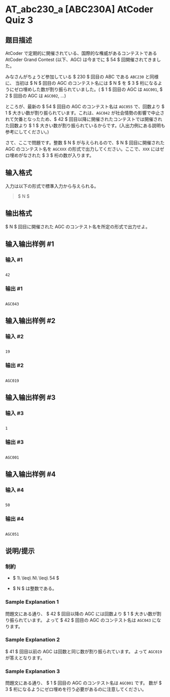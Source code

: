 # AT_abc230_a [ABC230A] AtCoder Quiz 3

## 题目描述

[problemUrl]: https://atcoder.jp/contests/abc230/tasks/abc230_a

AtCoder で定期的に開催されている、国際的な権威があるコンテストである AtCoder Grand Contest (以下、AGC) は今までに $ 54 $ 回開催されてきました。

みなさんがちょうど参加している $ 230 $ 回目の ABC である `ABC230` と同様に、 当初は $ N $ 回目の AGC のコンテスト名には $ N $ を $ 3 $ 桁になるようにゼロ埋めした数が割り振られていました。( $ 1 $ 回目の AGC は `AGC001`, $ 2 $ 回目の AGC は `AGC002`, ...)

ところが、最新の $ 54 $ 回目の AGC のコンテスト名は `AGC055` で、回数より $ 1 $ 大きい数が割り振られています。これは、`AGC042` が社会情勢の影響で中止されて欠番となったため、$ 42 $ 回目以降に開催されたコンテストでは開催された回数より $ 1 $ 大きい数が割り振られているからです。(入出力例にある説明も参考にしてください。)

さて、ここで問題です。整数 $ N $ が与えられるので、$ N $ 回目に開催された AGC のコンテスト名を `AGCXXX` の形式で出力してください。ここで、`XXX` にはゼロ埋めがなされた $ 3 $ 桁の数が入ります。

## 输入格式

入力は以下の形式で標準入力から与えられる。

> $ N $

## 输出格式

$ N $ 回目に開催された AGC のコンテスト名を所定の形式で出力せよ。

## 输入输出样例 #1

### 输入 #1

```
42
```

### 输出 #1

```
AGC043
```

## 输入输出样例 #2

### 输入 #2

```
19
```

### 输出 #2

```
AGC019
```

## 输入输出样例 #3

### 输入 #3

```
1
```

### 输出 #3

```
AGC001
```

## 输入输出样例 #4

### 输入 #4

```
50
```

### 输出 #4

```
AGC051
```

## 说明/提示

### 制約

- $ 1\ \leq\ N\ \leq\ 54 $
- $ N $ は整数である。

### Sample Explanation 1

問題文にある通り、 $ 42 $ 回目以降の AGC には回数より $ 1 $ 大きい数が割り振られています。 よって $ 42 $ 回目の AGC のコンテスト名は `AGC043` になります。

### Sample Explanation 2

$ 41 $ 回目以前の AGC は回数と同じ数が割り振られています。 よって `AGC019` が答えとなります。

### Sample Explanation 3

問題文にある通り、 $ 1 $ 回目の AGC のコンテスト名は `AGC001` です。 数が $ 3 $ 桁になるようにゼロ埋めを行う必要があるのに注意してください。